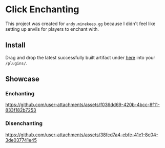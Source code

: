 # Click Enchanting
This project was created for `andy.minekeep.gg` because I didn't feel like setting up anvils for players to enchant with. 
## Install
Drag and drop the latest successfully built artifact under [here](https://github.com/AndyNoob/click-enchant/actions) into your `/plugins/`.
## Showcase
### Enchanting
https://github.com/user-attachments/assets/f036dd69-420b-4bcc-8f11-833f182b7253
### Disenchanting
https://github.com/user-attachments/assets/38fcd7a4-ebfe-41e1-8c04-3de037741e45
